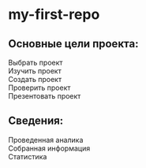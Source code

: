 # my-first-repo

## Основные цели проекта:
Выбрать проект  
Изучить проект  
Создать проект  
Проверить проект  
Презентовать проект  

## Сведения:
Проведенная аналика  
Собранная информация  
Статистика  
